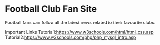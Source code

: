 ﻿# Football Club Fan Site

Football fans can follow all the latest news related to their favourite clubs.

Important Links
Tutorial1:https://www.w3schools.com/html/html_css.asp
Tutorial2:https://www.w3schools.com/php/php_mysql_intro.asp


